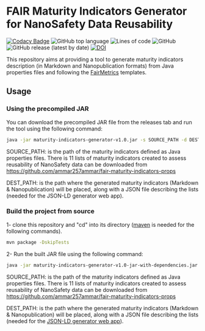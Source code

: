 # FAIR Maturity Indicators Generator for NanoSafety Data Reusability 

[![Codacy Badge](https://app.codacy.com/project/badge/Grade/00de6e47d08749388312ffaf71080e56)](https://www.codacy.com/gh/ammar257ammar/nsdra-maturity-indicators-generator/dashboard?utm_source=github.com&amp;utm_medium=referral&amp;utm_content=ammar257ammar/nsdra-maturity-indicators-generator&amp;utm_campaign=Badge_Grade) ![GitHub top language](https://img.shields.io/github/languages/top/ammar257ammar/nsdra-maturity-indicators-generator) ![Lines of code](https://img.shields.io/tokei/lines/github/ammar257ammar/nsdra-maturity-indicators-generator) ![GitHub](https://img.shields.io/github/license/ammar257ammar/nsdra-maturity-indicators-generator) ![GitHub release (latest by date)](https://img.shields.io/github/v/release/ammar257ammar/nsdra-maturity-indicators-generator) [![DOI](https://zenodo.org/badge/363753906.svg)](https://zenodo.org/badge/latestdoi/363753906)

This repository aims at providing a tool to generate maturity indicators description (in Markdown and Nanopublication formats) from Java properties files and following the [FairMetrics](https://github.com/FAIRMetrics) templates.

## Usage

### Using the precompiled JAR

You can download the precompiled JAR file from the releases tab and run the tool using the following command:

```bash
java -jar maturity-indicators-generator-v1.0.jar -s SOURCE_PATH -d DEST_PATH
```

SOURCE_PATH: is the path of the maturity indicators defined as Java properties files. There is 11 lists of maturity indicators created to assess reusability of NanoSafety data can be downloaded from https://github.com/ammar257ammar/fair-maturity-indicators-props

DEST_PATH: is the path where the generated maturity indicators (Markdown & Nanopublication) will be placed, along with a JSON file describing the lists (needed for the JSON-LD generator web app).

### Build the project from source

1- clone this repository and "cd" into its directory ([maven](https://maven.apache.org/download.cgi) is needed for the following commands).

```bash
mvn package -DskipTests 
```

2- Run the built JAR file using the following command:

```bash
java -jar maturity-indicators-generator-v1.0-jar-with-dependencies.jar -s SOURCE_PATH -d DEST_PATH
```

SOURCE_PATH: is the path of the maturity indicators defined as Java properties files. There is 11 lists of maturity indicators created to assess reusability of NanoSafety data can be downloaded from https://github.com/ammar257ammar/fair-maturity-indicators-props

DEST_PATH: is the path where the generated maturity indicators (Markdown & Nanopublication) will be placed, along with a JSON file describing the lists (needed for the [JSON-LD generator web app](https://github.com/ammar257ammar/fair-maturity-indicators-jsonld-webapp)).